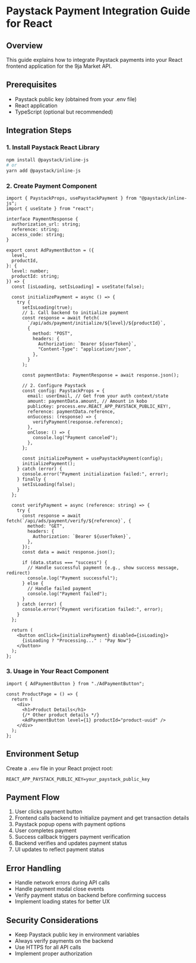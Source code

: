 # Paystack Payment Integration Guide for React

## Overview

This guide explains how to integrate Paystack payments into your React frontend application for the 9ja Market API.

## Prerequisites

- Paystack public key (obtained from your .env file)
- React application
- TypeScript (optional but recommended)

## Integration Steps

### 1. Install Paystack React Library

```bash
npm install @paystack/inline-js
# or
yarn add @paystack/inline-js
```

### 2. Create Payment Component

```tsx
import { PaystackProps, usePaystackPayment } from "@paystack/inline-js";
import { useState } from "react";

interface PaymentResponse {
  authorization_url: string;
  reference: string;
  access_code: string;
}

export const AdPaymentButton = ({
  level,
  productId,
}: {
  level: number;
  productId: string;
}) => {
  const [isLoading, setIsLoading] = useState(false);

  const initializePayment = async () => {
    try {
      setIsLoading(true);
      // 1. Call backend to initialize payment
      const response = await fetch(
        `/api/ads/payment/initialize/${level}/${productId}`,
        {
          method: "POST",
          headers: {
            Authorization: `Bearer ${userToken}`,
            "Content-Type": "application/json",
          },
        }
      );

      const paymentData: PaymentResponse = await response.json();

      // 2. Configure Paystack
      const config: PaystackProps = {
        email: userEmail, // Get from your auth context/state
        amount: paymentData.amount, // Amount in kobo
        publicKey: process.env.REACT_APP_PAYSTACK_PUBLIC_KEY!,
        reference: paymentData.reference,
        onSuccess: (response) => {
          verifyPayment(response.reference);
        },
        onClose: () => {
          console.log("Payment canceled");
        },
      };

      const initializePayment = usePaystackPayment(config);
      initializePayment();
    } catch (error) {
      console.error("Payment initialization failed:", error);
    } finally {
      setIsLoading(false);
    }
  };

  const verifyPayment = async (reference: string) => {
    try {
      const response = await fetch(`/api/ads/payment/verify/${reference}`, {
        method: "GET",
        headers: {
          Authorization: `Bearer ${userToken}`,
        },
      });
      const data = await response.json();

      if (data.status === "success") {
        // Handle successful payment (e.g., show success message, redirect)
        console.log("Payment successful");
      } else {
        // Handle failed payment
        console.log("Payment failed");
      }
    } catch (error) {
      console.error("Payment verification failed:", error);
    }
  };

  return (
    <button onClick={initializePayment} disabled={isLoading}>
      {isLoading ? "Processing..." : "Pay Now"}
    </button>
  );
};
```

### 3. Usage in Your React Component

```tsx
import { AdPaymentButton } from "./AdPaymentButton";

const ProductPage = () => {
  return (
    <div>
      <h1>Product Details</h1>
      {/* Other product details */}
      <AdPaymentButton level={1} productId="product-uuid" />
    </div>
  );
};
```

## Environment Setup

Create a `.env` file in your React project root:

```env
REACT_APP_PAYSTACK_PUBLIC_KEY=your_paystack_public_key
```

## Payment Flow

1. User clicks payment button
2. Frontend calls backend to initialize payment and get transaction details
3. Paystack popup opens with payment options
4. User completes payment
5. Success callback triggers payment verification
6. Backend verifies and updates payment status
7. UI updates to reflect payment status

## Error Handling

- Handle network errors during API calls
- Handle payment modal close events
- Verify payment status on backend before confirming success
- Implement loading states for better UX

## Security Considerations

- Keep Paystack public key in environment variables
- Always verify payments on the backend
- Use HTTPS for all API calls
- Implement proper authorization
